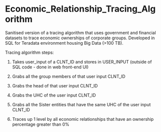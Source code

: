 # Economic_Relationship_Tracing_Algorithm
Sanitised version of a tracing algorithm that uses government and financial datasets to trace economic ownerships of corporate groups.  Developed in SQL for Teradata environment housing Big Data (>100 TB).  

Tracing algorithm steps:  

1. Takes user_input of a CLNT_ID and stores in USER_INPUT (outside of SQL code - done in web front-end UI)

2. Grabs all the group members of that user input CLNT_ID  

3. Grabs the head of that user input CLNT_ID  

4. Grabs the UHC of the user input CLNT_ID  

5. Grabs all the Sister entities that have the same UHC of the user input CLNT_ID  

6. Traces up 1 level by all economic relationships that have an ownership percentage greater than 0%
